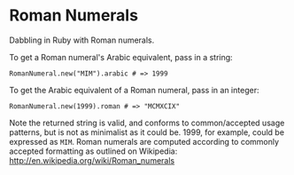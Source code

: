 Roman Numerals
==============

Dabbling in Ruby with Roman numerals.

To get a Roman numeral's Arabic equivalent, pass in a string:

`RomanNumeral.new("MIM").arabic # => 1999`

To get the Arabic equivalent of a Roman numeral, pass in an integer:

`RomanNumeral.new(1999).roman # => "MCMXCIX"`

Note the returned string is valid, and conforms to common/accepted usage patterns, but is not as minimalist as it could be.  1999, for example, could be expressed as `MIM`. Roman numerals are computed according to commonly accepted formatting as outlined on Wikipedia: http://en.wikipedia.org/wiki/Roman_numerals


